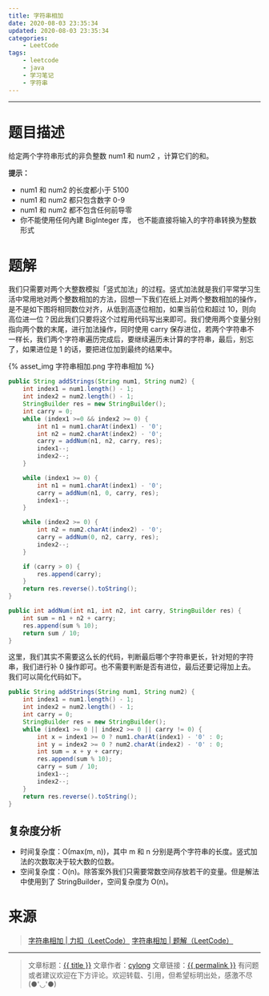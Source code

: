 ```yaml
---
title: 字符串相加
date: 2020-08-03 23:35:34
updated: 2020-08-03 23:35:34
categories:
    - LeetCode
tags:
    - leetcode
    - java
    - 学习笔记
    - 字符串
---
```

---

# 题目描述

给定两个字符串形式的非负整数 num1 和 num2 ，计算它们的和。

**提示：**
* num1 和 num2 的长度都小于 5100
* num1 和 num2 都只包含数字 0-9
* num1 和 num2 都不包含任何前导零
* 你不能使用任何內建 BigInteger 库， 也不能直接将输入的字符串转换为整数形式

<!-- more -->

# 题解

我们只需要对两个大整数模拟「竖式加法」的过程。竖式加法就是我们平常学习生活中常用地对两个整数相加的方法，回想一下我们在纸上对两个整数相加的操作，是不是如下图将相同数位对齐，从低到高逐位相加，如果当前位和超过 10，则向高位进一位？因此我们只要将这个过程用代码写出来即可。我们使用两个变量分别指向两个数的末尾，进行加法操作，同时使用 carry 保存进位，若两个字符串不一样长，我们两个字符串遍历完成后，要继续遍历未计算的字符串，最后，别忘了，如果进位是 1 的话，要把进位加到最终的结果中。

{% asset_img 字符串相加.png 字符串相加 %}

```java
public String addStrings(String num1, String num2) {
    int index1 = num1.length() - 1;
    int index2 = num2.length() - 1;
    StringBuilder res = new StringBuilder();
    int carry = 0;
    while (index1 >=0 && index2 >= 0) {
        int n1 = num1.charAt(index1) - '0';
        int n2 = num2.charAt(index2) - '0';
        carry = addNum(n1, n2, carry, res);
        index1--;
        index2--;
    }

    while (index1 >= 0) {
        int n1 = num1.charAt(index1) - '0';
        carry = addNum(n1, 0, carry, res);
        index1--;
    }

    while (index2 >= 0) {
        int n2 = num2.charAt(index2) - '0';
        carry = addNum(0, n2, carry, res);
        index2--;
    }

    if (carry > 0) {
        res.append(carry);
    }
    return res.reverse().toString();
}

public int addNum(int n1, int n2, int carry, StringBuilder res) {
    int sum = n1 + n2 + carry;
    res.append(sum % 10);
    return sum / 10;
}
```

这里，我们其实不需要这么长的代码，判断最后哪个字符串更长，针对短的字符串，我们进行补 0 操作即可。也不需要判断是否有进位，最后还要记得加上去。我们可以简化代码如下。

```java
public String addStrings(String num1, String num2) {
    int index1 = num1.length() - 1;
    int index2 = num2.length() - 1;
    int carry = 0;
    StringBuilder res = new StringBuilder();
    while (index1 >= 0 || index2 >= 0 || carry != 0) {
        int x = index1 >= 0 ? num1.charAt(index1) - '0' : 0;
        int y = index2 >= 0 ? num2.charAt(index2) - '0' : 0;
        int sum = x + y + carry;
        res.append(sum % 10);
        carry = sum / 10;
        index1--;
        index2--;
    }
    return res.reverse().toString();
}
```

## 复杂度分析

* 时间复杂度：Ο(max(m, n))，其中 m 和 n 分别是两个字符串的长度。竖式加法的次数取决于较大数的位数。
* 空间复杂度：O(n)。除答案外我们只需要常数空间存放若干的变量。但是解法中使用到了 StringBuilder，空间复杂度为 O(n)。

# 来源
> [字符串相加 | 力扣（LeetCode）][1]
> [字符串相加 | 题解（LeetCode）][2]

---

> 文章标题：<a href='{{ permalink }}' title='{{ title }}' >{{ title }}</a>
> 文章作者：[cylong](http://www.cylong.com/about/ "cylong")
> 文章链接：<a href='{{ permalink }}' title='{{ title }}' >{{ permalink }}</a>
> 有问题或者建议欢迎在下方评论。欢迎转载、引用，但希望标明出处，感激不尽(●'◡'●)

[1]: https://leetcode-cn.com/problems/add-strings/ "字符串相加 | 力扣（LeetCode）"
[2]: https://leetcode-cn.com/problems/add-strings/solution/zi-fu-chuan-xiang-jia-by-leetcode-solution/ "字符串相加 | 题解（LeetCode）"
